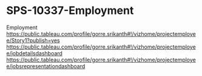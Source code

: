 # SPS-10337-Employment
Employment
https://public.tableau.com/profile/gorre.srikanth#!/vizhome/projectemployee/Story1?publish=yes
https://public.tableau.com/profile/gorre.srikanth#!/vizhome/projectemployee/jobdetailsdashboard
https://public.tableau.com/profile/gorre.srikanth#!/vizhome/projectemployee/jobsrepresentationdashboard
